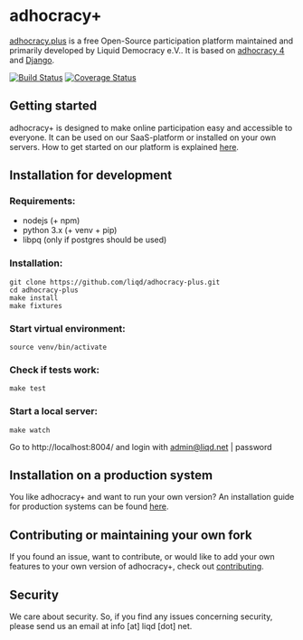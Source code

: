 # adhocracy+

[adhocracy.plus](https://adhocracy.plus/) is a free Open-Source participation platform maintained and primarily developed by Liquid Democracy e.V.. It is based on [adhocracy 4](https://github.com/liqd/adhocracy4) and [Django](https://github.com/django/django).

[![Build Status](https://travis-ci.org/liqd/adhocracy-plus.svg?branch=master)](https://travis-ci.org/liqd/adhocracy-plus)
[![Coverage Status](https://coveralls.io/repos/github/liqd/adhocracy-plus/badge.svg?branch=master)](https://coveralls.io/github/liqd/adhocracy-plus?branch=master)

## Getting started

adhocracy+ is designed to make online participation easy and accessible to everyone. It can be used on our SaaS-platform or installed on your own servers. How to get started on our platform is explained [here](https://adhocracy.plus/info/start/).

## Installation for development

### Requirements:

 * nodejs (+ npm)
 * python 3.x (+ venv + pip)
 * libpq (only if postgres should be used)

### Installation:

    git clone https://github.com/liqd/adhocracy-plus.git
    cd adhocracy-plus
    make install
    make fixtures

### Start virtual environment:
    source venv/bin/activate

### Check if tests work:

    make test

### Start a local server:

    make watch

Go to http://localhost:8004/ and login with admin@liqd.net | password

## Installation on a production system

You like adhocracy+ and want to run your own version? An installation guide for production systems can be found [here](./docs/installation_prod.md).

## Contributing or maintaining your own fork

If you found an issue, want to contribute, or would like to add your own features to your own version of adhocracy+, check out [contributing](./docs/contributing.md).

## Security
We care about security. So, if you find any issues concerning security, please send us an email at info [at] liqd [dot] net.
